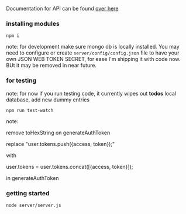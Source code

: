 Documentation for API can be found [over here](https://documenter.getpostman.com/view/4315841/RWEnkv4j)

### installing modules
`npm i`

note: for development make sure mongo db is locally installed. You may need to configure or create `server/config/config.json` file to have your own JSON WEB TOKEN SECRET, for ease I'm shipping it with code now. BUt it may be removed in near future.

### for testing

note: for now if you run testing code, it currently wipes out **todos** local database, add new dummy entries

`npm run test-watch`



note:

remove toHexString on generateAuthToken

replace
"user.tokens.push({access, token});"

with


user.tokens = user.tokens.concat([{access, token}]);


in generateAuthToken


### getting started

`node server/server.js`

